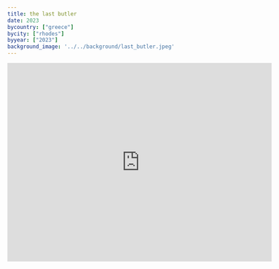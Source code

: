 ```yaml
---
title: the last butler
date: 2023
bycountry: ["greece"]
bycity: ["rhodes"]
byyear: ["2023"]
background_image: '../../background/last_butler.jpeg'
---
```


<iframe src="https://www.google.com/maps/embed?pb=!1m18!1m12!1m3!1d796.7800536647744!2d28.219845270543075!3d36.450612467657514!2m3!1f0!2f0!3f0!3m2!1i1024!2i768!4f13.1!3m3!1m2!1s0x149561e59f9d90b5%3A0xde601030993c0a87!2sThe%20last%20butler!5e0!3m2!1sen!2sus!4v1702345722712!5m2!1sen!2sus" width="600" height="450" style="border:0;" allowfullscreen="" loading="lazy" referrerpolicy="no-referrer-when-downgrade"></iframe>